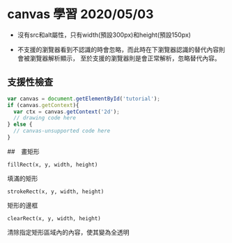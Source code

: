 # canvas 學習  2020/05/03

* 沒有src和alt屬性，只有width(預設300px)和height(預設150px)

* 不支援<canvas>的瀏覽器看到不認識的<canvas>時會忽略<canvas>，而此時在<canvas>下瀏覽器認識的替代內容則會被瀏覽器解析顯示，
 至於支援<canvas>的瀏覽器則是會正常解析<canvas>，忽略替代內容。

 ## 支援性檢查
```js
var canvas = document.getElementById('tutorial');
if (canvas.getContext){
  var ctx = canvas.getContext('2d');
  // drawing code here
} else {
  // canvas-unsupported code here
}
```

##　畫矩形
```
fillRect(x, y, width, height)
```
填滿的矩形

```
strokeRect(x, y, width, height)
```
矩形的邊框
```
clearRect(x, y, width, height)
```
清除指定矩形區域內的內容，使其變為全透明